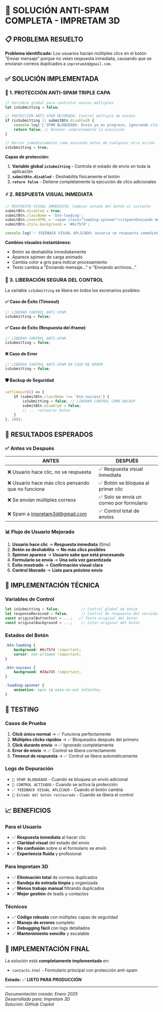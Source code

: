 # 🚫 SOLUCIÓN ANTI-SPAM COMPLETA - IMPRETAM 3D

## 📋 PROBLEMA RESUELTO

**Problema identificado:** Los usuarios hacían múltiples clics en el botón "Enviar mensaje" porque no veían respuesta inmediata, causando que se enviaran correos duplicados a `impretam3d@gmail.com`.

## ✅ SOLUCIÓN IMPLEMENTADA

### 🚦 1. PROTECCIÓN ANTI-SPAM TRIPLE CAPA

```javascript
// Variable global para controlar envíos múltiples
let isSubmitting = false;

// PROTECCIÓN ANTI-SPAM MEJORADA: Control múltiple de envíos
if (isSubmitting || submitBtn.disabled) {
    console.log('🚫 SPAM BLOQUEADO: Envío ya en progreso, ignorando click adicional...');
    return false; // Detener completamente la ejecución
}

// Marcar inmediatamente como enviando antes de cualquier otra acción
isSubmitting = true;
```

**Capas de protección:**
1. **Variable global `isSubmitting`** - Controla el estado de envío en toda la aplicación
2. **`submitBtn.disabled`** - Deshabilita físicamente el botón
3. **`return false`** - Detiene completamente la ejecución de clics adicionales

### ⚡ 2. RESPUESTA VISUAL INMEDIATA

```javascript
// RESPUESTA VISUAL INMEDIATA: Cambiar estado del botón al instante
submitBtn.disabled = true;
submitBtn.className = 'btn-loading';
submitBtn.innerHTML = '<span class="loading-spinner"></span>Enviando mensaje...';
submitBtn.style.background = '#6c757d';

console.log('✅ FEEDBACK VISUAL APLICADO: Usuario ve respuesta inmediata');
```

**Cambios visuales instantáneos:**
- Botón se deshabilita inmediatamente
- Aparece spinner de carga animado
- Cambia color a gris para indicar procesamiento
- Texto cambia a "Enviando mensaje..." o "Enviando archivos..."

### 🔄 3. LIBERACIÓN SEGURA DEL CONTROL

La variable `isSubmitting` se libera en todos los escenarios posibles:

#### ✅ Caso de Éxito (Timeout)
```javascript
// LIBERAR CONTROL ANTI-SPAM
isSubmitting = false;
```

#### ✅ Caso de Éxito (Respuesta del iframe)
```javascript
// LIBERAR CONTROL ANTI-SPAM
isSubmitting = false;
```

#### ❌ Caso de Error
```javascript
// LIBERAR CONTROL ANTI-SPAM EN CASO DE ERROR
isSubmitting = false;
```

#### 🛡️ Backup de Seguridad
```javascript
setTimeout(() => {
    if (submitBtn.className !== 'btn-success') {
        isSubmitting = false; // LIBERAR CONTROL COMO BACKUP
        submitBtn.disabled = false;
        // ... restaurar botón
    }
}, 100);
```

## 🎯 RESULTADOS ESPERADOS

### ✅ Antes vs Después

| **ANTES** | **DESPUÉS** |
|-----------|-------------|
| ❌ Usuario hace clic, no ve respuesta | ✅ Respuesta visual inmediata |
| ❌ Usuario hace más clics pensando que no funciona | ✅ Botón se bloquea al primer clic |
| ❌ Se envían múltiples correos | ✅ Solo se envía un correo por formulario |
| ❌ Spam a impretam3d@gmail.com | ✅ Control total de envíos |

### 📊 Flujo de Usuario Mejorado

1. **Usuario hace clic** → **Respuesta inmediata** (0ms)
2. **Botón se deshabilita** → **No más clics posibles**
3. **Spinner aparece** → **Usuario sabe que está procesando**
4. **Formulario se envía** → **Una sola vez garantizada**
5. **Éxito mostrado** → **Confirmación visual clara**
6. **Control liberado** → **Listo para próximo envío**

## 🔧 IMPLEMENTACIÓN TÉCNICA

### Variables de Control
```javascript
let isSubmitting = false;          // Control global de envío
let responseReceived = false;      // Control de respuesta del servidor
const originalButtonText = ...;   // Texto original del botón
const originalBackground = ...;    // Color original del botón
```

### Estados del Botón
```css
.btn-loading {
    background: #6c757d !important;
    cursor: not-allowed !important;
}

.btn-success {
    background: #28a745 !important;
}

.loading-spinner {
    animation: spin 1s ease-in-out infinite;
}
```

## 🧪 TESTING

### Casos de Prueba
1. **Click único normal** → ✅ Funciona perfectamente
2. **Múltiples clicks rápidos** → ✅ Bloqueados después del primero
3. **Click durante envío** → ✅ Ignorado completamente
4. **Error de envío** → ✅ Control se libera correctamente
5. **Timeout de respuesta** → ✅ Control se libera automáticamente

### Logs de Depuración
- `🚫 SPAM BLOQUEADO` - Cuando se bloquea un envío adicional
- `🚦 CONTROL ACTIVADO` - Cuando se activa la protección
- `✅ FEEDBACK VISUAL APLICADO` - Cuando el botón cambia
- `🔄 Estado del botón restaurado` - Cuando se libera el control

## 📈 BENEFICIOS

### Para el Usuario
- ✅ **Respuesta inmediata** al hacer clic
- ✅ **Claridad visual** del estado del envío
- ✅ **No confusión** sobre si el formulario se envió
- ✅ **Experiencia fluida** y profesional

### Para Impretam 3D
- ✅ **Eliminación total** de correos duplicados
- ✅ **Bandeja de entrada limpia** y organizada
- ✅ **Menos trabajo manual** filtrando duplicados
- ✅ **Mejor gestión** de leads y contactos

### Técnicos
- ✅ **Código robusto** con múltiples capas de seguridad
- ✅ **Manejo de errores** completo
- ✅ **Debugging fácil** con logs detallados
- ✅ **Mantenimiento sencillo** y escalable

## 🚀 IMPLEMENTACIÓN FINAL

La solución está **completamente implementada** en:
- `contacto.html` - Formulario principal con protección anti-spam

**Estado:** ✅ **LISTO PARA PRODUCCIÓN**

---

*Documentación creada: Enero 2025*  
*Desarrollado para: Impretam 3D*  
*Solución: GitHub Copilot*
